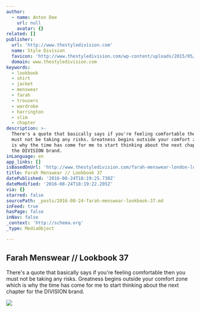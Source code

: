 ```yaml
---
author:
  - name: Anton Dee
    url: null
    avatar: {}
related: []
publisher:
  url: 'http://www.thestyledivision.com'
  name: Style Division
  favicon: 'http://www.thestyledivision.com/wp-content/uploads/2015/05/favicon2-copy.png'
  domain: www.thestyledivision.com
keywords:
  - lookbook
  - shirt
  - jacket
  - menswear
  - farah
  - trousers
  - wardrobe
  - harrington
  - slim
  - chapter
description: >-
  There's a quote that basically says if you're feeling comfortable then you
  must not be taking any risks. Greatness begins outside your comfort zone which
  is why the time has come for me to start thinking about the next chapter for
  the DIVISION brand.
inLanguage: en
app_links: []
isBasedOnUrl: 'http://www.thestyledivision.com/farah-menswear-london-lookbook'
title: Farah Menswear // Lookbook 37
datePublished: '2016-08-24T18:19:25.730Z'
dateModified: '2016-08-24T18:19:22.205Z'
via: {}
starred: false
sourcePath: _posts/2016-08-24-farah-menswear-lookbook-37.md
inFeed: true
hasPage: false
inNav: false
_context: 'http://schema.org'
_type: MediaObject

---
```

<article style=""><h1>Farah Menswear // Lookbook 37</h1><p>There's a quote that basically says if you're feeling comfortable then you must not be taking any risks. Greatness begins outside your comfort zone which is why the time has come for me to start thinking about the next chapter for the DIVISION brand.</p><img src="http://www.thestyledivision.com/wp-content/uploads/2016/08/bench-originals-love-hood-lookbook-london-street-style.jpg" /></article>